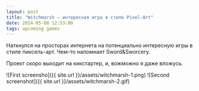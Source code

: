 ```yaml
---
layout: post
title: "Witchmarsh — интересная игра в стиле Pixel-Art"
date: 2014-05-08 12:53:00
tags: upcoming games
---
```


Наткнулся на просторах интернета на потенциально интересную игры в стиле пиксель-арт. Чем-то напомнает Sword&Sworcery.

Проект скоро выходит на кикстартер, и, вожможно я даже вложусь.

![First screensho]({{ site.url }}/assets/witchmarsh-1.png)
![Second screenshot]({{ site.url }}/assets/witchmarsh-2.gif)
